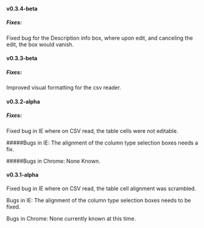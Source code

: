 #### v0.3.4-beta
##### Fixes:
Fixed bug for the Description info box, where upon edit, and canceling the edit, the box would vanish.

#### v0.3.3-beta
##### Fixes: 
Improved visual formatting for the csv reader.


#### v0.3.2-alpha
##### Fixes:
Fixed bug in IE where on CSV read, the table cells were not editable.

#####Bugs in IE: 
The alignment of the column type selection boxes needs a fix.

#####Bugs in Chrome:
None Known.



#### v0.3.1-alpha
Fixed bug in IE where on CSV read, the table cell alignment was scrambled.

Bugs in IE: 
The alignment of the column type selection boxes needs to be fixed.

Bugs in Chrome:
None currently known at this time.